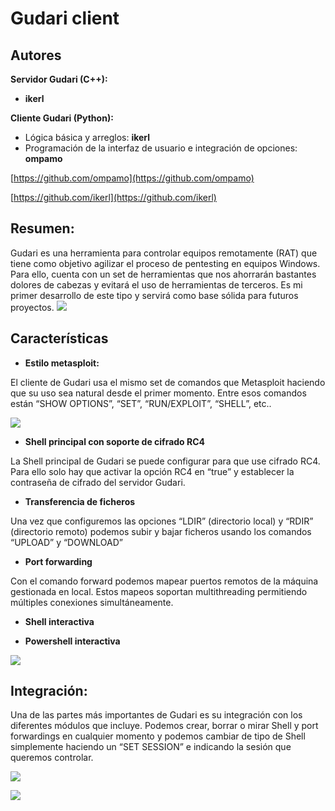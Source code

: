 # Gudari client

## Autores
**Servidor Gudari (C++):**
- **ikerl**

**Cliente Gudari (Python):**
-	Lógica básica y arreglos: **ikerl**
-	Programación de la interfaz de usuario e integración de opciones: **ompamo**

[https://github.com/ompamo](https://github.com/ompamo)

[https://github.com/ikerl](https://github.com/ikerl)

## Resumen:

Gudari es una herramienta para controlar equipos remotamente (RAT) que tiene como objetivo agilizar el proceso de pentesting en equipos Windows. Para ello, cuenta con un set de herramientas que nos ahorrarán bastantes dolores de cabezas y evitará el uso de herramientas de terceros. Es mi primer desarrollo de este tipo y servirá como base sólida para futuros proyectos. 
![](https://github.com/ikerl/Gudari_client/tree/master/src/welcome.png)

## Características

-	**Estilo metasploit:**

El cliente de Gudari usa el mismo set de comandos que Metasploit haciendo que su uso sea natural desde el primer momento. Entre esos comandos están “SHOW OPTIONS”, “SET”, “RUN/EXPLOIT”, “SHELL”, etc..

 
 ![](https://github.com/ikerl/Gudari_client/tree/master/src/options.png)
 
-	**Shell principal con soporte de cifrado RC4**

La Shell principal de Gudari se puede configurar para que use cifrado RC4. Para ello solo hay que activar la opción RC4 en “true” y establecer la contraseña de cifrado del servidor Gudari.

-	**Transferencia de ficheros**

Una vez que configuremos las opciones “LDIR” (directorio local) y “RDIR” (directorio remoto) podemos subir y bajar ficheros usando los comandos “UPLOAD” y “DOWNLOAD”
-	**Port forwarding**

Con el comando forward podemos mapear puertos remotos de la máquina gestionada en local. Estos mapeos soportan multithreading permitiendo múltiples conexiones simultáneamente.

-	**Shell interactiva**

-	**Powershell interactiva**

 ![](https://github.com/ikerl/Gudari_client/tree/master/src/help.png)

## Integración:

Una de las partes más importantes de Gudari es su integración con los diferentes módulos que incluye. Podemos crear, borrar o mirar Shell y port forwardings en cualquier momento y podemos cambiar de tipo de Shell simplemente haciendo un “SET SESSION” e indicando la sesión que queremos controlar.

![](https://github.com/ikerl/Gudari_client/tree/master/src/sessions.png)

![](https://github.com/ikerl/Gudari_client/tree/master/src/fwds.png)
